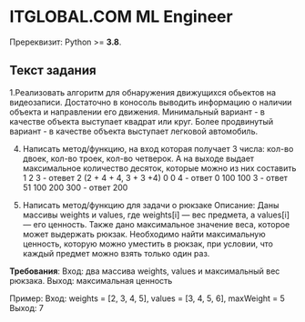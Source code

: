 # ITGLOBAL.COM ML Engineer

Пререквизит: Python >= **3.8**.

## Текст задания

1.Реализовать алгоритм для обнаружения движущихся обьектов на видеозаписи.
Достаточно в коносоль выводить информацию о наличии объекта и направлении его движения.
Минимальный вариант - в качестве объекта выступает квадрат или круг.
Более продвинутый вариант - в качестве объекта выступает легковой автомобиль.

4. Написать метод/функцию, на вход которая получает 3 числа: кол-во двоек, кол-во троек, кол-во четверок. А на выходе выдает максимальное количество  десяток, которые можно из них составить
1 2 3 - отевет 2 (2 + 4 + 4, 3 + 3 +4)
0 0 4 - ответ 0
100 100 3 - ответ 51
100 200 300 - ответ 200

5. Написать метод/функцию для задачи о рюкзаке
Описание: Даны массивы weights и values, где weights[i] — вес предмета, а values[i] — его ценность. Также дано максимальное значение веса, которое может выдержать рюкзак. Необходимо найти максимальную ценность, которую можно уместить в рюкзак, при условии, что каждый предмет можно взять только один раз.

**Требования**:
Вход: два массива weights, values и максимальный вес рюкзака.
Выход: максимальная ценность

Пример:
Вход: weights = [2, 3, 4, 5], values = [3, 4, 5, 6], maxWeight = 5
Выход: 7